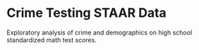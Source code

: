 # Crime Testing STAAR Data

Exploratory analysis of crime and demographics on high school standardized math test scores. 
